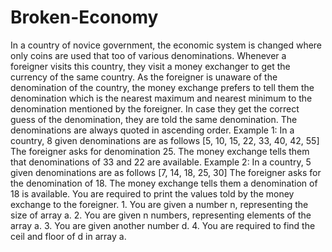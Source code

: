 # Broken-Economy
In a country of novice government, the economic system is changed where only coins are used that too of various denominations. Whenever a foreigner visits this country, they visit a money exchanger to get the currency of the same country. As the foreigner is unaware of the denomination of the country, the money exchange prefers to tell them the denomination which is the nearest maximum and nearest minimum to the denomination mentioned by the foreigner. In case they get the correct guess of the denomination, they are told the same denomination. The denominations are always quoted in ascending order.  Example 1: In a country, 8 given denominations are as follows [5, 10, 15, 22, 33, 40, 42, 55]  The foreigner asks for denomination 25. The money exchange tells them that denominations of 33 and 22 are available.  Example 2:  In a country, 5 given denominations are as follows [7, 14, 18, 25, 30]  The foreigner asks for the denomination of 18.  The money exchange tells them a denomination of 18 is available.    You are required to print the values told by the money exchange to the foreigner.  1. You are given a number n, representing the size of array a. 2. You are given n numbers, representing elements of the array a. 3. You are given another number d. 4. You are required to find the ceil and floor of d in array a.
